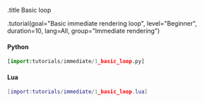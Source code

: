 .title Basic loop

.tutorial(goal="Basic immediate rendering loop", level="Beginner", duration=10, lang=All, group="Immediate rendering")

#### Python

```python
[import:tutorials/immediate/1_basic_loop.py]
```

#### Lua

```lua
[import:tutorials/immediate/1_basic_loop.lua]
```
